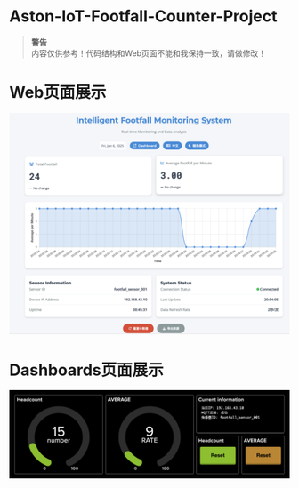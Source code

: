 # Aston-IoT-Footfall-Counter-Project

> **警告**  
> 内容仅供参考！代码结构和Web页面不能和我保持一致，请做修改！

# Web页面展示
![images](images/Web_demo.png)

# Dashboards页面展示
![images](images/MQTT_Dashboards.png)
